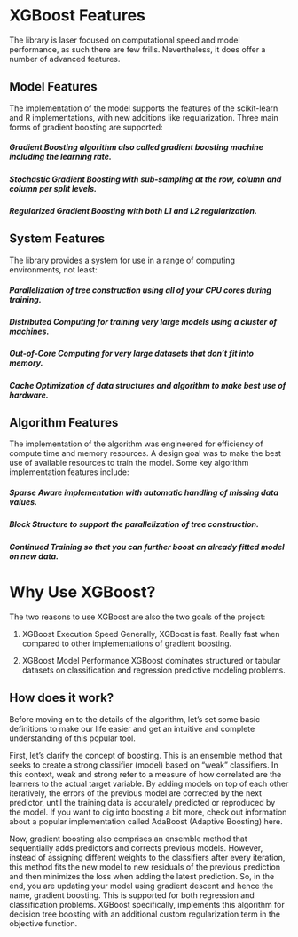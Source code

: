 # XGBoost Features

The library is laser focused on computational speed and model performance, as such there are few frills. 
Nevertheless, it does offer a number of advanced features.

## Model Features
The implementation of the model supports the features of the scikit-learn and R implementations, with new additions 
like regularization. Three main forms of gradient boosting are supported:

##### Gradient Boosting algorithm also called gradient boosting machine including the learning rate.
##### Stochastic Gradient Boosting with sub-sampling at the row, column and column per split levels.
##### Regularized Gradient Boosting with both L1 and L2 regularization.

## System Features
The library provides a system for use in a range of computing environments, not least:

##### Parallelization of tree construction using all of your CPU cores during training.
##### Distributed Computing for training very large models using a cluster of machines.
##### Out-of-Core Computing for very large datasets that don’t fit into memory.
##### Cache Optimization of data structures and algorithm to make best use of hardware.

## Algorithm Features
The implementation of the algorithm was engineered for efficiency of compute time and memory resources. A design goal was to make the best use of available resources to train the model. Some key algorithm implementation features include:

##### Sparse Aware implementation with automatic handling of missing data values.
##### Block Structure to support the parallelization of tree construction.
##### Continued Training so that you can further boost an already fitted model on new data.

# Why Use XGBoost?
The two reasons to use XGBoost are also the two goals of the project:

1. XGBoost Execution Speed
Generally, XGBoost is fast. Really fast when compared to other implementations of gradient boosting.

2. XGBoost Model Performance
XGBoost dominates structured or tabular datasets on classification and regression predictive modeling problems.

## How does it work?

Before moving on to the details of the algorithm, let’s set some basic definitions to make our life easier and get an intuitive and complete understanding of this popular tool.

First, let’s clarify the concept of boosting. This is an ensemble method that seeks to create a strong classifier (model) based on “weak” classifiers. In this context, weak and strong refer to a measure of how correlated are the learners to the actual target variable. By adding models on top of each other iteratively, the errors of the previous model are corrected by the next predictor, until the training data is accurately predicted or reproduced by the model. If you want to dig into boosting a bit more, check out information about a popular implementation called AdaBoost (Adaptive Boosting) here.

Now, gradient boosting also comprises an ensemble method that sequentially adds predictors and corrects previous models. However, instead of assigning different weights to the classifiers after every iteration, this method fits the new model to new residuals of the previous prediction and then minimizes the loss when adding the latest prediction. So, in the end, you are updating your model using gradient descent and hence the name, gradient boosting. This is supported for both regression and classification problems. XGBoost specifically, implements this algorithm for decision tree boosting with an additional custom regularization term in the objective function.

